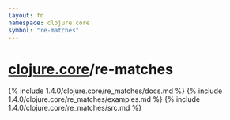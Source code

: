 ```yaml
---
layout: fn
namespace: clojure.core
symbol: "re-matches"
---
```


# [clojure.core](../)/re-matches

{% include 1.4.0/clojure.core/re_matches/docs.md %}
{% include 1.4.0/clojure.core/re_matches/examples.md %}
{% include 1.4.0/clojure.core/re_matches/src.md %}

